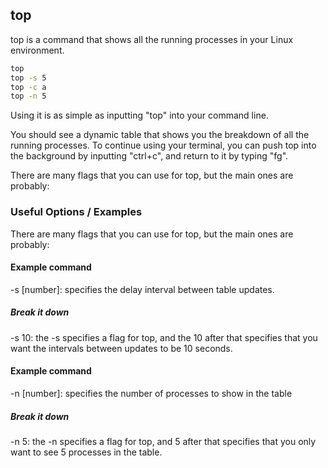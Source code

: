 ---
---

top
--
top is a command that shows all the running processes in your Linux environment.

<!-- minimal example -->
~~~ bash
top
top -s 5
top -c a
top -n 5
~~~

Using it is as simple as inputting "top" into your command line. 

You should see a dynamic table that shows you the breakdown of all the running processes. 
To continue using your terminal, you can push top into the background by inputting "ctrl+c", and return to it by typing "fg".

There are many flags that you can use for top, but the main ones are probably:

### Useful Options / Examples
There are many flags that you can use for top, but the main ones are probably:
#### Example command
 -s [number]: specifies the delay interval between table updates.
##### Break it down
  -s 10: the -s specifies a flag for top, and the 10 after that specifies that you want the intervals between updates to be 10 seconds.
#### Example command
 -n [number]: specifies the number of processes to show in the table
##### Break it down
  -n 5: the -n specifies a flag for top, and 5 after that specifies that you only want to see 5 processes in the table.
